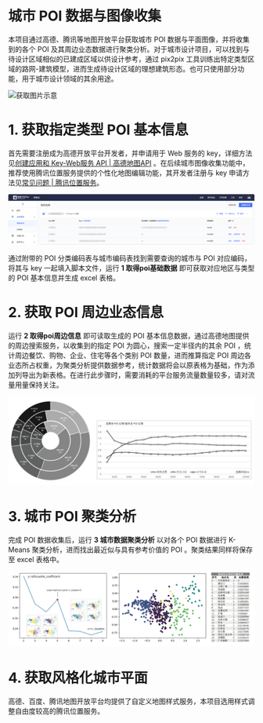 # 城市 POI 数据与图像收集
本项目通过高德、腾讯等地图开放平台获取城市 POI 数据与平面图像，并将收集到的各个 POI 及其周边业态数据进行聚类分析。对于城市设计项目，可以找到与待设计区域相似的已建成区域以供设计参考，通过 pix2pix 工具训练出特定类型区域的路网-建筑模型，进而生成待设计区域的理想建筑形态。也可只使用部分功能，用于城市设计领域的其余用途。

![获取图片示意](/文档图片/标题图.png)

# 1. 获取指定类型 POI 基本信息
首先需要注册成为高德开放平台开发者，并申请用于 Web 服务的 key，详细方法见[创建应用和 Key-Web服务 API | 高德地图API](https://lbs.amap.com/api/webservice/create-project-and-key)	。在后续城市图像收集功能中，推荐使用腾讯位置服务提供的个性化地图编辑功能，其开发者注册与 key 申请方法见[常见问题 | 腾讯位置服务](https://lbs.qq.com/faq/accountQuota/faqKey)。

![获取图片示意](/文档图片/开放平台.png)


通过附带的 POI 分类编码表与城市编码表找到需要查询的城市与 POI 对应编码，将其与 key 一起填入脚本文件，运行 **1 取得poi基础数据** 即可获取对应地区与类型的 POI 基本信息并生成 excel 表格。


# 2. 获取 POI 周边业态信息
运行 **2 取得poi周边信息** 即可读取生成的 POI 基本信息数据，通过高德地图提供的周边搜索服务，以收集到的指定 POI 为圆心，搜索一定半径内的其余 POI ，统计周边餐饮、购物、企业、住宅等各个类别 POI 数量，进而推算指定 POI 周边各业态所占权重，为聚类分析提供数据参考，统计数据将会以原表格为基础，作为添加列导出为新表格。在进行此步骤时，需要消耗的平台服务流量数量较多，请对流量用量保持关注。

![获取图片示意](/文档图片/图表.png)

# 3. 城市 POI 聚类分析
完成 POI 数据收集后，运行 **3 城市数据聚类分析** 以对各个 POI 数据进行 K-Means 聚类分析，进而找出最近似与具有参考价值的 POI 。聚类结果同样将保存至 excel 表格中。

![获取图片示意](/文档图片/图表2.png)

# 4. 获取风格化城市平面
高德、百度、腾讯地图开放平台均提供了自定义地图样式服务，本项目选用样式调整自由度较高的腾讯位置服务。





 






